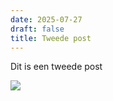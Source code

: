```yaml
---
date: 2025-07-27
draft: false
title: Tweede post
---
```

Dit is een tweede post

![](/images/skut-logo.png)